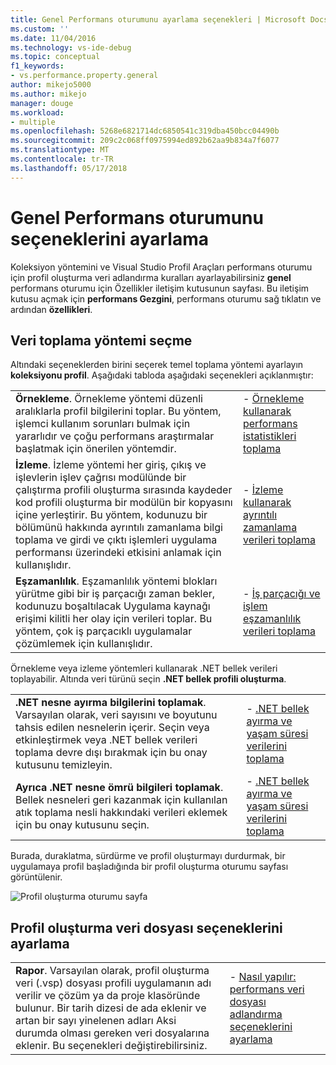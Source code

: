 ```yaml
---
title: Genel Performans oturumunu ayarlama seçenekleri | Microsoft Docs
ms.custom: ''
ms.date: 11/04/2016
ms.technology: vs-ide-debug
ms.topic: conceptual
f1_keywords:
- vs.performance.property.general
author: mikejo5000
ms.author: mikejo
manager: douge
ms.workload:
- multiple
ms.openlocfilehash: 5268e6821714dc6850541c319dba450bcc04490b
ms.sourcegitcommit: 209c2c068ff0975994ed892b62aa9b834a7f6077
ms.translationtype: MT
ms.contentlocale: tr-TR
ms.lasthandoff: 05/17/2018
---
```

# <a name="set-general-performance-session-options"></a>Genel Performans oturumunu seçeneklerini ayarlama

Koleksiyon yöntemini ve Visual Studio Profil Araçları performans oturumu için profil oluşturma veri adlandırma kuralları ayarlayabilirsiniz **genel** performans oturumu için Özellikler iletişim kutusunun sayfası. Bu iletişim kutusu açmak için **performans Gezgini**, performans oturumu sağ tıklatın ve ardından **özellikleri**.

## <a name="choosing-data-collection-methods"></a>Veri toplama yöntemi seçme

Altındaki seçeneklerden birini seçerek temel toplama yöntemi ayarlayın **koleksiyonu profil**. Aşağıdaki tabloda aşağıdaki seçenekleri açıklanmıştır:

|||
|-|-|
|**Örnekleme**. Örnekleme yöntemi düzenli aralıklarla profil bilgilerini toplar. Bu yöntem, işlemci kullanım sorunları bulmak için yararlıdır ve çoğu performans araştırmalar başlatmak için önerilen yöntemdir.|- [Örnekleme kullanarak performans istatistikleri toplama](../profiling/collecting-performance-statistics-by-using-sampling.md)|
|**İzleme**. İzleme yöntemi her giriş, çıkış ve işlevlerin işlev çağrısı modülünde bir çalıştırma profili oluşturma sırasında kaydeder kod profili oluşturma bir modülün bir kopyasını içine yerleştirir. Bu yöntem, kodunuzu bir bölümünü hakkında ayrıntılı zamanlama bilgi toplama ve girdi ve çıktı işlemleri uygulama performansı üzerindeki etkisini anlamak için kullanışlıdır.|- [İzleme kullanarak ayrıntılı zamanlama verileri toplama](../profiling/collecting-detailed-timing-data-by-using-instrumentation.md)|
|**Eşzamanlılık**. Eşzamanlılık yöntemi blokları yürütme gibi bir iş parçacığı zaman bekler, kodunuzu boşaltılacak Uygulama kaynağı erişimi kilitli her olay için verileri toplar. Bu yöntem, çok iş parçacıklı uygulamalar çözümlemek için kullanışlıdır.|- [İş parçacığı ve işlem eşzamanlılık verileri toplama](../profiling/collecting-thread-and-process-concurrency-data.md)|

 Örnekleme veya izleme yöntemleri kullanarak .NET bellek verileri toplayabilir. Altında veri türünü seçin **.NET bellek profili oluşturma**.

|||
|-|-|
|**.NET nesne ayırma bilgilerini toplamak**. Varsayılan olarak, veri sayısını ve boyutunu tahsis edilen nesnelerin içerir. Seçin veya etkinleştirmek veya .NET bellek verileri toplama devre dışı bırakmak için bu onay kutusunu temizleyin. |- [.NET bellek ayırma ve yaşam süresi verilerini toplama](../profiling/collecting-dotnet-memory-allocation-and-lifetime-data.md)|
|**Ayrıca .NET nesne ömrü bilgileri toplamak**. Bellek nesneleri geri kazanmak için kullanılan atık toplama nesli hakkındaki verileri eklemek için bu onay kutusunu seçin.|- [.NET bellek ayırma ve yaşam süresi verilerini toplama](../profiling/collecting-dotnet-memory-allocation-and-lifetime-data.md)  |

 Burada, duraklatma, sürdürme ve profil oluşturmayı durdurmak, bir uygulamaya profil başladığında bir profil oluşturma oturumu sayfası görüntülenir.

 ![Profil oluşturma oturumu sayfa](../profiling/media/prof_profilingsessionpage.png "PROF_ProfilingSessionPage")

## <a name="set-profiling-data-file-options"></a>Profil oluşturma veri dosyası seçeneklerini ayarlama

|||
|-|-|
|**Rapor**. Varsayılan olarak, profil oluşturma veri (.vsp) dosyası profili uygulamanın adı verilir ve çözüm ya da proje klasöründe bulunur. Bir tarih dizesi de ada eklenir ve artan bir sayı yinelenen adları Aksi durumda olması gereken veri dosyalarına eklenir. Bu seçenekleri değiştirebilirsiniz.|- [Nasıl yapılır: performans veri dosyası adlandırma seçeneklerini ayarlama](../profiling/how-to-set-performance-data-file-name-options.md)|